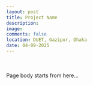 ```yaml
---
layout: post
title: Project Name
description: 
image: 
comments: false
location: DUET, Gazipur, Dhaka
date: 04-09-2025
---
```


<br><br>
Page body starts from here...